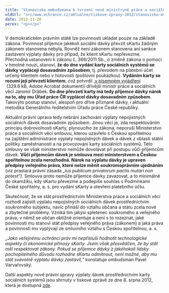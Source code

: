 ```yaml
---
title: "Stanovisko ombudsmana k tvrzení nové ministryně práce a sociálních věcí o povinnosti využívat sKartu"
oldUrl: "src/www.ochrance.cz/aktualne/tiskove-zpravy-2012/stanovisko-ombudsmana-k-tvrzeni-nove-ministryne-prace-a-socialnich-veci-o-povinnosti-vyuzi"
date: 2012-11-20
perex: "<p></p>"
---
```


<!-- imported from the old website -->

<p>V demokratickém právním státě lze povinnosti ukládat pouze na základě zákona. Povinnost příjemce jakékoli sociální dávky převzít sKartu žádným zákonem stanovena nebyla. Rovněž není zákonem stanovena ani sankce zastavení výplaty dávky pro případ, že klient sKartu nepřevezme. Přechodná ustanovení k zákonu č. 366/2011 Sb., o změně zákona o pomoci v hmotné nouzi, stanoví, <strong>že do dne vydání karty sociálních systémů se dávky vyplácejí dosavadním způsobem</strong>, tj. převodem na platební účet určený klientem nebo v hotovosti (poštovní poukázkou). <strong>Vydáním karty se rozumí její převzetí klientem</strong>, což potvrdil <a title="Otevření do nového okna" href="https://www.ochrance.cz/fileadmin/user_upload/Ostatni_dokumenty/Vyjadreni-MPSV_odmitnuti-sKarty.pdf" target="_blank"><img alt="" src="https://www.ochrance.cz/typo3/ext/od_linkdesc/icons/pdf.gif" class="od_linkdesc_icon" /> v písemném vyjádření </a> (329.6 kB, Adobe Acrobat dokument)i dřívější ministr práce a sociálních věcí Jaromír Drábek. <strong>Do dne převzetí karty má tedy příjemce dávky nárok na to, aby mu Úřad práce ČR vyplácel dávky dosavadním způsobem</strong>. Takovýto postup stanoví, alespoň pro dříve přiznané dávky, i aktuální metodika Generálního ředitelstvím Úřadu práce České republiky.</p><p>Aktuální právní úprava tedy nebrání zachování výplaty nepojistných sociálních dávek dosavadním způsobem. Jinou věcí je, zda respektováním principu dobrovolnosti sKarty, plynoucího ze zákona, neporuší Ministerstvo práce a sociálních věcí smlouvu, kterou uzavřelo s Českou spořitelnou na zajištění administrace výplaty nepojistných dávek a dávek z oblasti státní politiky zaměstnanosti a na provozování karty sociálních systémů. Této smlouvy se však ministerstvo nemůže dovolávat při postupu vůči příjemcům dávek. <strong>Vůči příjemcům dávek je smlouva mezi ministerstvem a Českou spořitelnou zcela nerozhodná. Nárok na výplatu dávky je upraven předpisy veřejného práva, které nelze měnit soukromoprávním ujednáním</strong> (viz prastará právní zásada <em>„Ius publicum privatorum pactis mutari non potest“).</em> Smlouva proto nemůže příjemce dávky zavazovat, a to minimálně do okamžiku, kdy sKartu převezme a podepíše souhlas s Podmínkami České spořitelny, a. s. pro vydání sKarty a otevření platebního účtu.</p><p>Skutečnost, že se stát prostřednictvím Ministerstva práce a sociálních věcí rozhodl zajistit výplatu nepojistných sociálních dávek prostřednictvím soukromého subjektu, navíc přináší do vztahu občana a státu zcela nové a zbytečné problémy. Vzniká tím jakýsi spletenec soukromého a veřejného práva, v němž se občan obtížně orientuje a není s to rozeznat, jaké povinnosti mu stanoví stát předpisy veřejného práva (zákonem) a jaká práva a povinnosti mu vyplývají ze smluvního vztahu s Českou spořitelnou, a. s. </p><p><em>„Jako veřejnému ochránci práv mi nepřísluší hodnotit technologické aspekty či ekonomické přínosy sKarty. Jsem však přesvědčen, že by stát měl respektovat zákony. Pokud se příjemce dávky z jakéhokoli lidsky pochopitelného důvodu rozhodne sKartu odmítnout, není možné, aby mu stát svévolně výplatu dávky zastavil,“</em> konstatuje ombudsman Pavel Varvařovský.</p><p>Další aspekty nové právní úpravy výplaty dávek prostřednictvím karty sociálních systémů jsou shrnuty v tiskové zprávě ze dne 8. srpna 2012, která je dostupná <a href="https://www.ochrance.cz/tiskove-zpravy/tiskove-zpravy-2012/ochrance-upozornuje-na-protipravni-aspekty-tzv-karty-socialnich-systemu-skarty/">zde</a>.</p>

